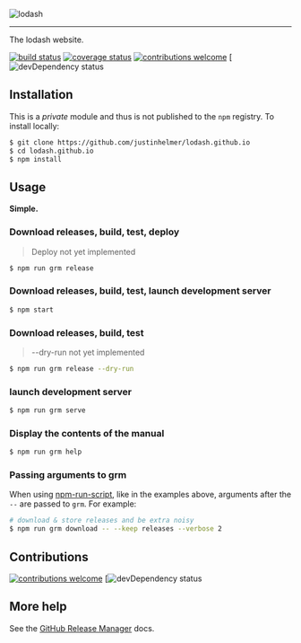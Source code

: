 ![lodash](http://justinhelmer.github.io/lodash.github.io/images/logo.png)

------

The lodash website.

[![build status](https://travis-ci.org/justinhelmer/lodash.github.io.svg?branch=master)](https://travis-ci.org/justinhelmer/lodash.github.io/)
[![coverage status](https://coveralls.io/repos/github/justinhelmer/lodash.github.io/badge.svg?branch=master)](https://coveralls.io/github/justinhelmer/lodash.github.io?branch=master)
[![contributions welcome](https://img.shields.io/badge/contributions-welcome-brightgreen.svg?style=flat)](https://github.com/lodash/lodash.github.io/issues)
[![devDependency status](https://david-dm.org/justinhelmer/lodash.github.io/dev-status.svg)

## Installation

This is a _private_ module and thus is not published to the `npm` registry. To install locally:

```bash
$ git clone https://github.com/justinhelmer/lodash.github.io
$ cd lodash.github.io
$ npm install
```

## Usage

**Simple.**

### Download releases, build, test, deploy

> Deploy not yet implemented

```bash
$ npm run grm release
```

### Download releases, build, test, launch development server

```bash
$ npm start
```

### Download releases, build, test

> --dry-run not yet implemented

```bash
$ npm run grm release --dry-run
```

### launch development server

```bash
$ npm run grm serve
```

### Display the contents of the manual

```bash
$ npm run grm help
```

### Passing arguments to grm

When using [npm-run-script](https://docs.npmjs.com/cli/run-script), like in the examples above, arguments after the `--` are passed to `grm`. For example:
 
```bash
# download & store releases and be extra noisy
$ npm run grm download -- --keep releases --verbose 2
```

## Contributions

[![contributions welcome](https://img.shields.io/badge/contributions-welcome-brightgreen.svg?style=flat)](https://github.com/lodash/lodash.github.io/issues)
[![devDependency status](https://david-dm.org/justinhelmer/lodash.github.io/dev-status.svg)

## More help

See the [GitHub Release Manager](https://github.com/justinhelmer/gh-release-manager) docs.
